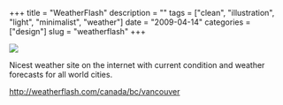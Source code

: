+++
title = "WeatherFlash"
description = ""
tags = ["clean", "illustration", "light", "minimalist", "weather"]
date = "2009-04-14"
categories = ["design"]
slug = "weatherflash"
+++


 

  <div id="screens-thumbs" class="clearfix">
    <div class="txt-center" id="design-submission"><a href="http://weatherflash.com/canada/bc/vancouver"><img id='bluga-thumbnail-1566' class='bluga-thumbnail large' src='//konigi.com/media/bluga/
wt49e4bc6bb9d32.jpg'/></a></div>  
  </div>   
<p>Nicest weather site on the internet with current condition and weather forecasts for all world cities.</p>
<p><a href="http://weatherflash.com/canada/bc/vancouver">http://weatherflash.com/canada/bc/vancouver</a></p>




